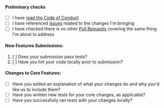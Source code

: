 #### Preliminary checks

* [ ] I have [read the Code of Conduct](../code-of-conduct.md)
* [ ] I have referenced [issues](../../issues) related to the changes I'm bringing
* [ ] I have checked there is no other [Pull Requests](../../../pulls) covering the same thing I'm about to address

#### New Features Submissions:

1. [ ] Does your submission pass tests?
2. [ ] Have you lint your code locally prior to submission?

#### Changes to Core Features:

* [ ] Have you added an explanation of what your changes do and why you'd like us to include them?
* [ ] Have you written new tests for your core changes, as applicable?
* [ ] Have you successfully ran tests with your changes locally?
